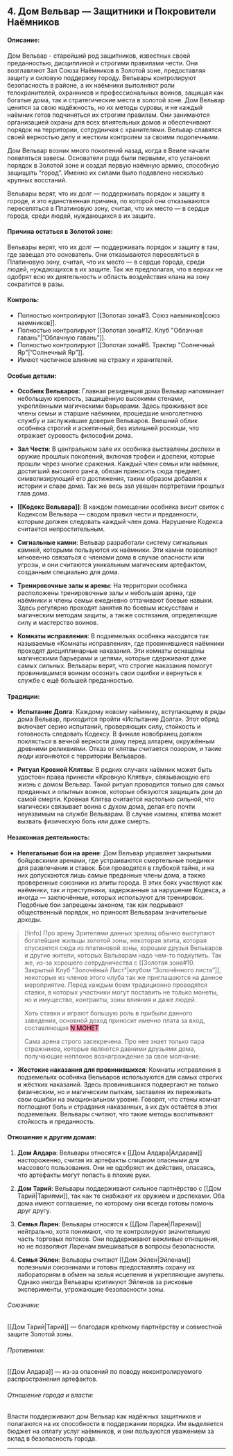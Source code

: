 ## 4. Дом Вельвар — Защитники и Покровители Наёмников

#### Описание: 
Дом Вельвар - старейший род защитников, известных своей преданностью, дисциплиной и строгими правилами чести. Они возглавляют Зал Союза Наёмников в Золотой зоне, предоставляя защиту и силовую поддержку городу. Вельвары контролируют безопасность в районе, а их наёмники выполняют роли телохранителей, охранников и профессиональных воинов, защищая как богатые дома, так и стратегические места в золотой зоне. Дом Вельвар ценится за свою надёжность, но их методы суровы, и не каждый наёмник готов подчиняться их строгим правилам. Они занимаются организацией охраны для всех влиятельных домов и обеспечивают порядок на территории, сотрудничая с хранителями. Вельвар славятся своей верностью делу и жестким контролем за своими подопечными. 

Дом Вельвар возник много поколений назад, когда в Веиле начали появляться завесы. Основатели рода были первыми, кто установил порядок в Золотой зоне и создал первую наёмную армию, способную защищать “город”. Именно их силами было подавлено несколько крупных восстаний. 

Вельвары верят, что их долг — поддерживать порядок и защиту в городе, и это единственная причина, по которой они отказываются переселяться в Платиновую зону, считая, что их место — в сердце города, среди людей, нуждающихся в их защите.

#### Причина остаться в Золотой зоне: 
Вельвары верят, что их долг — поддерживать порядок и защиту в там, где завещал это основатель. Они отказываются переселяться в Платиновую зону, считая, что их место — в сердце города, среди людей, нуждающихся в их защите. Так же предполагая, что в верхах не одобрят всю их деятельность и область воздействия клана на зону сократится в разы.

#### Контроль:
- Полностью контролируют [[Золотая зона#3. Союз наемников|союз наемников]].
- Полностью контролируют [[Золотая зона#12. Клуб "Облачная гавань"|”Облачную гавань”]].
- Полностью контролируют [[Золотая зона#6. Трактир "Солнечный Яр"|”Солнечный Яр”]]. 
- Имеют частичное влияние на стражу и хранителей.

#### Особые детали:
- **Особняк Вельваров**: Главная резиденция дома Вельвар напоминает небольшую крепость, защищённую высокими стенами, укреплёнными магическими барьерами. Здесь проживают все члены семьи и старшие наёмники, прошедшие многолетнюю службу и заслужившие доверие Вельваров. Внешний облик особняка строгий и аскетичный, без излишней роскоши, что отражает суровость философии дома.

- **Зал Чести**: В центральном зале их особняка выставлены доспехи и оружие прошлых поколений, включая трофеи и доспехи, которые прошли через многие сражения. Каждый член семьи или наёмник, достигший высокого ранга, обязан приносить сюда предмет, символизирующий его достижения, таким образом добавляя к истории и славе дома. Так же весь зал увешен портретами прошлых глав дома.

- **[[Кодекс Вельвара]]**: В каждом помещении особняка висит свиток с Кодексом Вельвара — сводом правил чести и преданности, которым должен следовать каждый член дома. Нарушение Кодекса считается непростительным.

- **Сигнальные камни**: Вельвар разработали систему сигнальных камней, которыми пользуются их наёмники. Эти камни позволяют мгновенно связаться с членами дома в случае опасности или угрозы, и они считаются уникальным магическим артефактом, созданным специально для дома.

- **Тренировочные залы и арены**: На территории особняка расположены тренировочные залы и небольшая арена, где наёмники и члены семьи ежедневно оттачивают боевые навыки. Здесь регулярно проходят занятия по боевым искусствам и магическим методам защиты, а также состязания, определяющие силу и мастерство воинов.

- **Комнаты исправления**: В подземельях особняка находятся так называемые «Комнаты исправления», где провинившиеся наёмники проходят дисциплинарные наказания. Эти комнаты оснащены магическими барьерами и цепями, которые сдерживают даже самых сильных. Вельвары верят, что строгие наказания помогут провинившимся воинам осознать свои ошибки и вернуться к службе с ещё большей преданностью.

#### Традиции:
- **Испытание Долга**: Каждому новому наёмнику, вступающему в ряды дома Вельвар, приходится пройти «Испытание Долга». Этот обряд включает серию испытаний, проверяющих силу, стойкость и готовность следовать Кодексу. В финале новобранец должен поклясться в вечной верности дому перед алтарем, окружённым древними реликвиями. Отказ от клятвы считается позором, и такие люди изгоняются с территории Вельваров.

- **Ритуал Кровной Клятвы**: В редких случаях наёмник может быть удостоен права принести «Кровную Клятву», связывающую его жизнь с домом Вельвар. Такой ритуал проводится только для самых преданных и опытных воинов, которые обязуются защищать дом до самой смерти. Кровная Клятва считается настолько сильной, что магически связывает воина с духом дома, делая его почти неуязвимым на службе Вельварам. В случае измены, клятва может вызвать физическую боль или даже смерть.

#### Незаконная деятельность: 
- **Нелегальные бои на арене**: Дом Вельвар управляет закрытыми бойцовскими аренами, где устраиваются смертельные поединки для развлечения и ставок. Бои проводятся в глубокой тайне, и на них допускаются лишь самые преданные члены дома, а также проверенные союзники из элиты города. В этих боях участвуют как наёмники, так и преступники, задержанные за нарушение Кодекса, а иногда — заключённые, которых используют для тренировок. Подобные бои запрещены законом, так как подрывают общественный порядок, но приносят Вельварам значительные доходы. 

> [!info] Про арену
> Зрителями данных зрелищ обычно выступают богатейшие жильцы золотой зоны, некоторая элита, которая спускается сюда из платиновой зоны, хорошие друзья Вельваров и другие жители, которых Вальварам надо чем-то подкупить.
> Так же, из-за хорошего сотрудничества с [[Золотая зона#10. Закрытый Клуб "Золочёный Лист"|клубом “Золочённого листа”]], некоторые из членов этого клуба так же приглашаются на данное мероприятие. 
> Перед каждым боем традиционно проводятся ставки, в которых участники могут поставить не только монеты, но и имущество, контракты, зоны влияния и даже людей.
> 
> Хоть ставки и играют большую роль в прибыли данного заведения, основной доход приносит именно плата за вход, составляющая <mark style="background: #FF5582A6;">N МОНЕТ</mark> 
> 
> Сама арена строго засекречена. Про нее знает только пара стражников, которые являются давними друзьями дома, получающие неплохое вознаграждение за свое молчание. 

- **Жестокие наказания для провинившихся**: Комнаты исправления в подземельях особняка Вельваров используются для самых строгих и жёстких наказаний. Здесь провинившихся подвергают не только физическим, но и магическим пыткам, заставляя их переживать свои ошибки на эмоциональном уровне. Говорят, что стены комнат поглощают боль и страдания наказанных, а их дух остаётся в этих подземельях. Вельвары считают, что такие методы воспитывают стойкость и преданность.


#### Отношение к другим домам:
1. **Дом Алдара**: Вельвары относятся к [[Дом Алдара|Алдарам]] настороженно, считая их артефакты слишком опасными для массового пользования. Они не одобряют их действия, опасаясь, что артефакты могут попасть в плохие руки.

2. **Дом Тарий**: Вельвары поддерживают сильное партнёрство с [[Дом Тарий|Тариями]], так как те снабжают их оружием и доспехами. Оба дома имеют соглашение, по которому они всегда готовы помочь друг другу.

3. **Семья Ларен**: Вельвары относятся к [[Дом Ларен|Ларенам]] нейтрально, хотя понимают, что те контролируют значительную часть торговых потоков. Они поддерживают вежливые отношения, но не позволяют Ларенам вмешиваться в вопросы безопасности.

4. **Семья Эйлен**:  Вельвары считают [[Дом Эйлен|Эйленам]] полезными союзниками и готовы предоставлять охрану их лабораториям в обмен на зелья исцеления и укрепляющие амулеты. Однако иногда Вельвары критикуют Эйленов за рисковые эксперименты, угрожающие безопасности зоны.

###### Союзники: 
[[Дом Тарий|Тарий]]  — благодаря крепкому партнёрству и совместной защите Золотой зоны.

###### Противники: 
[[Дом Алдара]] — из-за опасений по поводу неконтролируемого распространения артефактов.

###### Отношение города и власти: 
Власти поддерживают дом Вельвар как надёжных защитников и полагаются на их способности в поддержании порядка. Им выделяется бюджет на оплату услуг наёмников, и они пользуются уважением за вклад в безопасность города.





---

